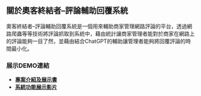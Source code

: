 ## 關於奧客終結者–評論輔助回覆系統

奧客終結者–評論輔助回覆系統是一個用來輔助商家管理網路評論的平台，透過網路爬蟲等等技術將評論抓取到系統中，藉由統計讓商家管理者能對於商家在網路上的評論能夠一目了然，並藉由結合ChatGPT的輔助讓管理者能夠將回覆評論的時間最小化。

### 展示DEMO連結

- **[專案介紹及展示書](https://drive.google.com/file/d/1s2_gw4ORuxToRqn0mbfSKTHORa_0K3TB/view?usp=sharing)**
- **[系統功能展示影片](https://drive.google.com/file/d/1nS0Q91YYghqjg1ze6j1U4SksMBcYqU7F/view?usp=sharing)**
